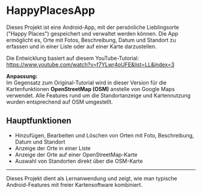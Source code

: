 # HappyPlacesApp
Dieses Projekt ist eine Android-App, mit der persönliche Lieblingsorte ("Happy Places") gespeichert und verwaltet werden können. Die App ermöglicht es, Orte mit Fotos, Beschreibung, Datum und Standort zu erfassen und in einer Liste oder auf einer Karte darzustellen.

Die Entwicklung basiert auf diesem YouTube-Tutorial:  
https://www.youtube.com/watch?v=f7YLwr4oUFE&list=LL&index=3

**Anpassung:**  
Im Gegensatz zum Original-Tutorial wird in dieser Version für die Kartenfunktionen **OpenStreetMap (OSM)** anstelle von Google Maps verwendet. Alle Features rund um die Standortanzeige und Kartennutzung wurden entsprechend auf OSM umgestellt.

## Hauptfunktionen

- Hinzufügen, Bearbeiten und Löschen von Orten mit Foto, Beschreibung, Datum und Standort
- Anzeige der Orte in einer Liste
- Anzeige der Orte auf einer OpenStreetMap-Karte
- Auswahl von Standorten direkt über die OSM-Karte

---

Dieses Projekt dient als Lernanwendung und zeigt, wie man typische Android-Features mit freier Kartensoftware kombiniert.
